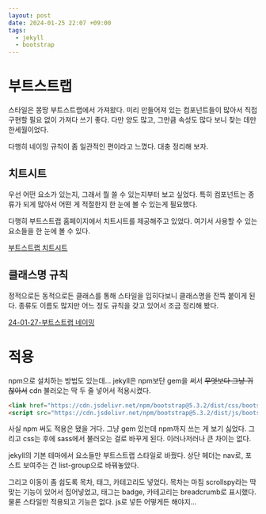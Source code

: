 ```yaml
---
layout: post
date: 2024-01-25 22:07 +09:00
tags:
  - jekyll
  - bootstrap
---
```

# 부트스트랩

스타일은 몽땅 부트스트랩에서 가져왔다. 미리 만들어져 있는 컴포넌트들이 많아서 직접 구현할 필요 없이 가져다 쓰기 좋다. 다만 양도 많고, 그만큼 속성도 많다 보니 찾는 데만 한세월이었다.

다행히 네이밍 규칙이 좀 일관적인 편이라고 느꼈다. 대충 정리해 보자.

## 치트시트

우선 어떤 요소가 있는지, 그래서 뭘 쓸 수 있는지부터 보고 싶었다. 특히 컴포넌트는 종류가 되게 많아서 어떤 게 적절한지 한 눈에 볼 수 있는게 필요했다.

다행히 부트스트랩 홈페이지에서 치트시트를 제공해주고 있었다. 여기서 사용할 수 있는 요소들을 한 눈에 볼 수 있다.

[부트스트랩 치트시트](https://getbootstrap.com/docs/5.0/examples/cheatsheet/)

## 클래스명 규칙

정적으로든 동적으로든 클래스를 통해 스타일을 입히다보니 클래스명을 잔뜩 붙이게 된다. 종류도 이름도 많지만 어느 정도 규칙을 갖고 있어서 조금 정리해 봤다.

[24-01-27-부트스트랩 네이밍](/post/웹/프론트/2024/01/25/부트스트랩-네이밍.html)

# 적용

npm으로 설치하는 방법도 있는데... jekyll은 npm보단 gem을 써서 ~~무엇보다 그냥 귀찮아서~~ cdn 불러오는 딱 두 줄 넣어서 적용시켰다.
```html
<link href="https://cdn.jsdelivr.net/npm/bootstrap@5.3.2/dist/css/bootstrap.min.css" rel="stylesheet">
<script src="https://cdn.jsdelivr.net/npm/bootstrap@5.3.2/dist/js/bootstrap.bundle.min.js"></script>
```

사실 npm 써도 적용은 됐을 거다. 그냥 gem 있는데 npm까지 쓰는 게 보기 싫었다.
그리고 css는 후에 sass에서 불러오는 걸로 바꾸게 된다. 이러나저러나 큰 차이는 없다.

jekyll의 기본 테마에서 요소들만 부트스트랩 스타일로 바꿨다. 상단 헤더는 nav로, 포스트 보여주는 건 list-group으로 바꿔놓았다. 

그리고 이동이 좀 쉽도록 목차, 태그, 카테고리도 넣었다. 목차는 마침 scrollspy라는 딱 맞는 기능이 있어서 집어넣었고, 태그는 badge, 카테고리는 breadcrumb로 표시했다.
물론 스타일만 적용되고 기능은 없다. js로 넣든 어떻게든 해야지...

